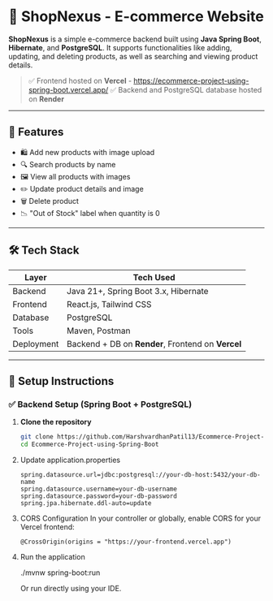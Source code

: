 # 🛒 ShopNexus - E-commerce Website

**ShopNexus** is a simple e-commerce backend built using **Java Spring Boot**, **Hibernate**, and **PostgreSQL**. It supports functionalities like adding, updating, and deleting products, as well as searching and viewing product details.

> ✅ Frontend hosted on **Vercel**  - https://ecommerce-project-using-spring-boot.vercel.app/
> ✅ Backend and PostgreSQL database hosted on **Render**

---

## 🚀 Features

- 🛍️ Add new products with image upload
- 🔍 Search products by name
- 🖼️ View all products with images
- ✏️ Update product details and image
- 🗑️ Delete product
- 📉 "Out of Stock" label when quantity is 0

---

## 🛠️ Tech Stack

| Layer        | Tech Used                             |
|--------------|----------------------------------------|
| Backend      | Java 21+, Spring Boot 3.x, Hibernate   |
| Frontend     | React.js, Tailwind CSS                 |
| Database     | PostgreSQL                             |
| Tools        | Maven, Postman                         |
| Deployment   | Backend + DB on **Render**, Frontend on **Vercel** |

---

## 🔧 Setup Instructions

### ✅ Backend Setup (Spring Boot + PostgreSQL)

1. **Clone the repository**
     ```bash
   git clone https://github.com/HarshvardhanPatil13/Ecommerce-Project-using-Spring-Boot.git
   cd Ecommerce-Project-using-Spring-Boot
   ```

2. Update application.properties
   ```
   spring.datasource.url=jdbc:postgresql://your-db-host:5432/your-db-name
   spring.datasource.username=your-db-username
   spring.datasource.password=your-db-password
   spring.jpa.hibernate.ddl-auto=update
   ```

3. CORS Configuration
   In your controller or globally, enable CORS for your Vercel frontend:
   ```
   @CrossOrigin(origins = "https://your-frontend.vercel.app")
   ```
4. Run the application
   
   ./mvnw spring-boot:run
   
   Or run directly using your IDE.


 

   
